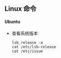 ## Linux 命令



#### Ubuntu

* 查看系统版本

  ```shell
  lsb_release -a
  cat /etc/lsb-release
  cat /etc/issue
  ```

  